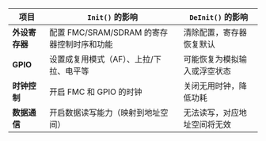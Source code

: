 | 项目           | `Init()` 的影响                                  | `DeInit()` 的影响                                 |
|----------------|---------------------------------------------------|----------------------------------------------------|
| **外设寄存器** | 配置 FMC/SRAM/SDRAM 的寄存器控制时序和功能       | 清除配置，寄存器恢复默认                          |
| **GPIO**       | 设置成复用模式（AF）、上拉/下拉、电平等           | 可能恢复为模拟输入或浮空状态                      |
| **时钟控制**   | 开启 FMC 和 GPIO 的时钟                           | 关闭无用时钟，降低功耗                            |
| **数据通信**   | 开启数据读写能力（映射到地址空间）               | 无法读写，对应地址空间将无效                      |
